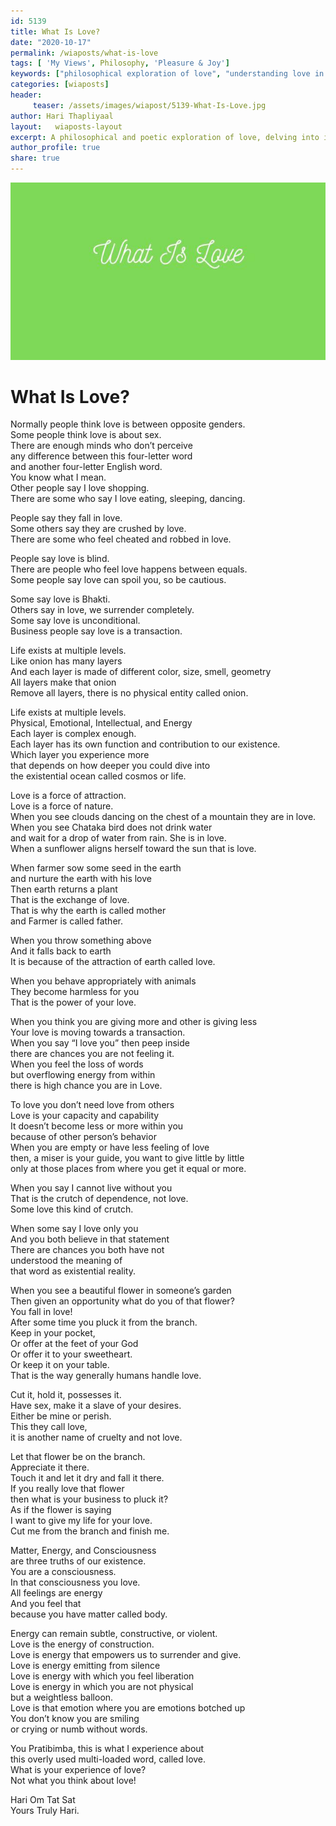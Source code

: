 ```yaml
--- 
id: 5139 
title: What Is Love?
date: "2020-10-17"
permalink: /wiaposts/what-is-love
tags: [ 'My Views', Philosophy, 'Pleasure & Joy']    
keywords: ["philosophical exploration of love", "understanding love in philosophy", "poetic insights on love and joy", "philosophy of love and relationships", "exploring love in philosophical context"]  
categories: [wiaposts] 
header:
     teaser: /assets/images/wiapost/5139-What-Is-Love.jpg
author: Hari Thapliyaal 
layout:   wiaposts-layout
excerpt: A philosophical and poetic exploration of love, delving into insights on relationships and joy.
author_profile: true 
share: true 
---
```


![What Is Love?](/assets/images/wiapost/5139-What-Is-Love.jpg)     
   
# What Is Love?       
    
Normally people think love is between opposite genders.     
Some people think love is about sex.     
There are enough minds who don’t perceive     
any difference between this four-letter word     
and another four-letter English word.     
You know what I mean.     
Other people say I love shopping.     
There are some who say I love eating, sleeping, dancing.    
    
People say they fall in love.     
Some others say they are crushed by love.     
There are some who feel cheated and robbed in love.    
    
People say love is blind.     
There are people who feel love happens between equals.     
Some people say love can spoil you, so be cautious.    
    
Some say love is Bhakti.     
Others say in love, we surrender completely.     
Some say love is unconditional.     
Business people say love is a transaction.    
    
Life exists at multiple levels.     
Like onion has many layers     
And each layer is made of different color, size, smell, geometry     
All layers make that onion     
Remove all layers, there is no physical entity called onion.    
    
Life exists at multiple levels.     
Physical, Emotional, Intellectual, and Energy     
Each layer is complex enough.     
Each layer has its own function and contribution to our existence.     
Which layer you experience more     
that depends on how deeper you could dive into     
the existential ocean called cosmos or life.    
    
Love is a force of attraction.     
Love is a force of nature.     
When you see clouds dancing on the chest of a mountain they are in love.     
When you see Chataka bird does not drink water     
and wait for a drop of water from rain. She is in love.     
When a sunflower aligns herself toward the sun that is love.    
    
When farmer sow some seed in the earth     
and nurture the earth with his love     
Then earth returns a plant     
That is the exchange of love.     
That is why the earth is called mother     
and Farmer is called father.    
    
When you throw something above     
And it falls back to earth     
It is because of the attraction of earth called love.    
    
When you behave appropriately with animals     
They become harmless for you     
That is the power of your love.    
    
When you think you are giving more and other is giving less     
Your love is moving towards a transaction.     
When you say “I love you” then peep inside     
there are chances you are not feeling it.     
When you feel the loss of words     
but overflowing energy from within     
there is high chance you are in Love.    
    
To love you don’t need love from others     
Love is your capacity and capability     
It doesn’t become less or more within you     
because of other person’s behavior     
When you are empty or have less feeling of love     
then, a miser is your guide, you want to give little by little     
only at those places from where you get it equal or more.    
    
When you say I cannot live without you     
That is the crutch of dependence, not love.     
Some love this kind of crutch.    
    
When some say I love only you     
And you both believe in that statement     
There are chances you both have not     
understood the meaning of     
that word as existential reality.    
    
When you see a beautiful flower in someone’s garden     
Then given an opportunity what do you of that flower?     
You fall in love!     
After some time you pluck it from the branch.     
Keep in your pocket,     
Or offer at the feet of your God     
Or offer it to your sweetheart.     
Or keep it on your table.     
That is the way generally humans handle love.    
    
Cut it, hold it, possesses it.     
Have sex, make it a slave of your desires.     
Either be mine or perish.     
This they call love,     
it is another name of cruelty and not love.    
    
Let that flower be on the branch.     
Appreciate it there.     
Touch it and let it dry and fall it there.     
If you really love that flower     
then what is your business to pluck it?     
As if the flower is saying     
I want to give my life for your love.     
Cut me from the branch and finish me.    
    
Matter, Energy, and Consciousness     
are three truths of our existence.     
You are a consciousness.     
In that consciousness you love.     
All feelings are energy     
And you feel that     
because you have matter called body.    
    
Energy can remain subtle, constructive, or violent.     
Love is the energy of construction.     
Love is energy that empowers us to surrender and give.     
Love is energy emitting from silence     
Love is energy with which you feel liberation     
Love is energy in which you are not physical     
but a weightless balloon.     
Love is that emotion where you are emotions botched up     
You don’t know you are smiling     
or crying or numb without words.    
    
You Pratibimba, this is what I experience about     
this overly used multi-loaded word, called love.     
What is your experience of love?     
Not what you think about love!    
    
Hari Om Tat Sat     
Yours Truly Hari.    
